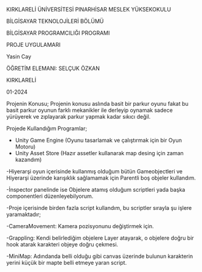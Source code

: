 
KIRKLARELİ ÜNİVERSİTESİ
PINARHİSAR MESLEK YÜKSEKOKULU

BİLGİSAYAR TEKNOLOJİLERİ BÖLÜMÜ

BİLGİSAYAR PROGRAMCILIĞI PROGRAMI

PROJE UYGULAMARI

Yasin Cay

ÖĞRETİM ELEMANI: SELÇUK ÖZKAN

KIRKLARELİ

01-2024

Projenin Konusu;
Projenin konusu aslında basit bir parkur oyunu fakat bu basit parkur oyunun farklı
mekanikler ile derleyip oynamak sadece yürüyerek ve zıplayarak parkur yapmak kadar 
sıkıcı değil.

Projede Kullandığım Programlar;
- Unity Game Engine (Oyunu tasarlamak ve çalıştırmak için bir Oyun Motoru)
- Unity Asset Store (Hazır assetler kullanarak map desing için zaman kazandım)


-Hiyerarşi oyun içerisinde kullanmış olduğum bütün Gameobjectleri ve Hiyerarşi üzerinde 
karışıklık sağlamamak için Parentli boş objeler kullandım.

-İnspector panelinde ise Objelere atamış olduğum scriptleri yada başka componentleri
düzenleyebilyorum.
 
-Proje içerisinde birden fazla script kullandım, bu scriptler sırayla şu işlere yaramaktadır;

-CameraMovement: Kamera pozisyonunu değiştirmek için.

-Grappling: Kendi belirlediğim objelere Layer atayarak, o objelere doğru bir hook atarak 
karakteri objeye doğru çekmesi.

-MiniMap: Adındanda belli olduğu gibi canvas üzerinde bulunun karakterin yerini küçük 
bir mapte belli etmeye yaran script.

-Movement: Genel karakter haraket (yürüme, koşma, zıplama vb.) scripti.

-PlayerCam: DOTween kullanarak duvarda koşma yapılırken daha gerçekçi gözükmesi için 
kamera hareketi değiştirmek için bir script.

-Restart: Kullanıcı belirlenmiş tuşa basarak Sahne üzerinde belirlenmiş objeye 
ışınlanmasını sağlar.
-Slide: Player’in belirlenmiş bir zeminde eğilerek kaymasını sağlar.

-WallRunning: Playerin belirlenmiş düz duvarlar üzerinde belirli süre koşabilmesini sağlar.

-Assets: Genel olarka kullanmış olduğum Hazır Assets’ler ve dosyalar.
